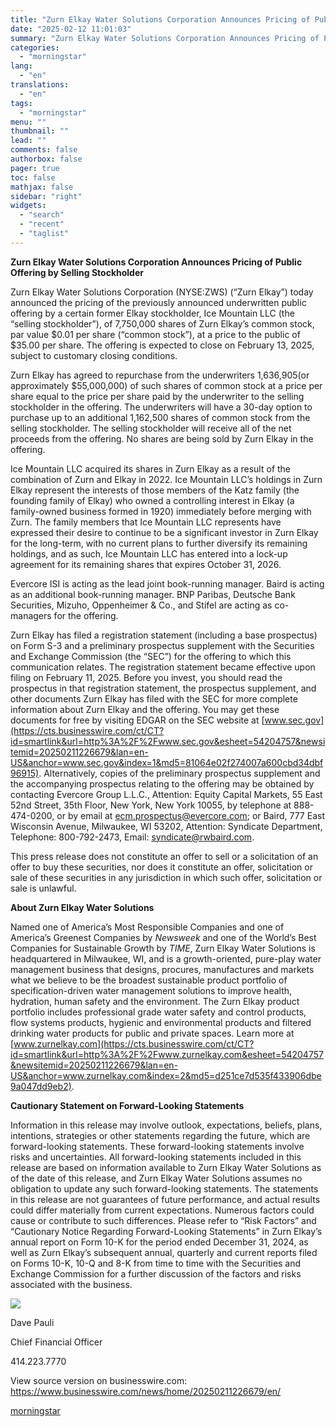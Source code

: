 ```yaml
---
title: "Zurn Elkay Water Solutions Corporation Announces Pricing of Public Offering by Selling Stockholder"
date: "2025-02-12 11:01:03"
summary: "Zurn Elkay Water Solutions Corporation Announces Pricing of Public Offering by Selling Stockholder Zurn Elkay Water Solutions Corporation (NYSE:ZWS) (“Zurn Elkay”) today announced the pricing of the previously announced underwritten public offering by a certain former Elkay stockholder, Ice Mountain LLC (the “selling stockholder”), of 7,750,000 shares of Zurn Elkay’s..."
categories:
  - "morningstar"
lang:
  - "en"
translations:
  - "en"
tags:
  - "morningstar"
menu: ""
thumbnail: ""
lead: ""
comments: false
authorbox: false
pager: true
toc: false
mathjax: false
sidebar: "right"
widgets:
  - "search"
  - "recent"
  - "taglist"
---
```


**Zurn Elkay Water Solutions Corporation Announces Pricing of Public Offering by Selling Stockholder**

Zurn Elkay Water Solutions Corporation (NYSE:ZWS) (“Zurn Elkay”) today announced the pricing of the previously announced underwritten public offering by a certain former Elkay stockholder, Ice Mountain LLC (the “selling stockholder”), of 7,750,000 shares of Zurn Elkay’s common stock, par value $0.01 per share (“common stock”), at a price to the public of $35.00 per share. The offering is expected to close on February 13, 2025, subject to customary closing conditions.

Zurn Elkay has agreed to repurchase from the underwriters 1,636,905(or approximately $55,000,000) of such shares of common stock at a price per share equal to the price per share paid by the underwriter to the selling stockholder in the offering. The underwriters will have a 30-day option to purchase up to an additional 1,162,500 shares of common stock from the selling stockholder. The selling stockholder will receive all of the net proceeds from the offering. No shares are being sold by Zurn Elkay in the offering.

Ice Mountain LLC acquired its shares in Zurn Elkay as a result of the combination of Zurn and Elkay in 2022. Ice Mountain LLC’s holdings in Zurn Elkay represent the interests of those members of the Katz family (the founding family of Elkay) who owned a controlling interest in Elkay (a family-owned business formed in 1920) immediately before merging with Zurn. The family members that Ice Mountain LLC represents have expressed their desire to continue to be a significant investor in Zurn Elkay for the long-term, with no current plans to further diversify its remaining holdings, and as such, Ice Mountain LLC has entered into a lock-up agreement for its remaining shares that expires October 31, 2026.

Evercore ISI is acting as the lead joint book-running manager. Baird is acting as an additional book-running manager. BNP Paribas, Deutsche Bank Securities, Mizuho, Oppenheimer & Co., and Stifel are acting as co-managers for the offering.

Zurn Elkay has filed a registration statement (including a base prospectus) on Form S-3 and a preliminary prospectus supplement with the Securities and Exchange Commission (the “SEC”) for the offering to which this communication relates. The registration statement became effective upon filing on February 11, 2025. Before you invest, you should read the prospectus in that registration statement, the prospectus supplement, and other documents Zurn Elkay has filed with the SEC for more complete information about Zurn Elkay and the offering. You may get these documents for free by visiting EDGAR on the SEC website at [www.sec.gov](https://cts.businesswire.com/ct/CT?id=smartlink&url=http%3A%2F%2Fwww.sec.gov&esheet=54204757&newsitemid=20250211226679&lan=en-US&anchor=www.sec.gov&index=1&md5=81064e02f274007a600cbd34dbf96915). Alternatively, copies of the preliminary prospectus supplement and the accompanying prospectus relating to the offering may be obtained by contacting Evercore Group L.L.C., Attention: Equity Capital Markets, 55 East 52nd Street, 35th Floor, New York, New York 10055, by telephone at 888-474-0200, or by email at [ecm.prospectus@evercore.com](mailto:ecm.prospectus@evercore.com); or Baird, 777 East Wisconsin Avenue, Milwaukee, WI 53202, Attention: Syndicate Department, Telephone: 800-792-2473, Email: [syndicate@rwbaird.com](mailto:syndicate@rwbaird.com).

This press release does not constitute an offer to sell or a solicitation of an offer to buy these securities, nor does it constitute an offer, solicitation or sale of these securities in any jurisdiction in which such offer, solicitation or sale is unlawful.

**About Zurn Elkay Water Solutions**

Named one of America’s Most Responsible Companies and one of America’s Greenest Companies by *Newsweek* and one of the World’s Best Companies for Sustainable Growth by *TIME*, Zurn Elkay Water Solutions is headquartered in Milwaukee, WI, and is a growth-oriented, pure-play water management business that designs, procures, manufactures and markets what we believe to be the broadest sustainable product portfolio of specification-driven water management solutions to improve health, hydration, human safety and the environment. The Zurn Elkay product portfolio includes professional grade water safety and control products, flow systems products, hygienic and environmental products and filtered drinking water products for public and private spaces. Learn more at [www.zurnelkay.com](https://cts.businesswire.com/ct/CT?id=smartlink&url=http%3A%2F%2Fwww.zurnelkay.com&esheet=54204757&newsitemid=20250211226679&lan=en-US&anchor=www.zurnelkay.com&index=2&md5=d251ce7d535f433906dbe9a047dd9eb2).

**Cautionary Statement on Forward-Looking Statements**

Information in this release may involve outlook, expectations, beliefs, plans, intentions, strategies or other statements regarding the future, which are forward-looking statements. These forward-looking statements involve risks and uncertainties. All forward-looking statements included in this release are based on information available to Zurn Elkay Water Solutions as of the date of this release, and Zurn Elkay Water Solutions assumes no obligation to update any such forward-looking statements. The statements in this release are not guarantees of future performance, and actual results could differ materially from current expectations. Numerous factors could cause or contribute to such differences. Please refer to “Risk Factors” and “Cautionary Notice Regarding Forward-Looking Statements” in Zurn Elkay’s annual report on Form 10-K for the period ended December 31, 2024, as well as Zurn Elkay’s subsequent annual, quarterly and current reports filed on Forms 10-K, 10-Q and 8-K from time to time with the Securities and Exchange Commission for a further discussion of the factors and risks associated with the business.

 ![](https://cts.businesswire.com/ct/CT?id=bwnews&sty=20250211226679r1&sid=mstr3&distro=nx&lang=en)

Dave Pauli
  
Chief Financial Officer
  
414.223.7770

View source version on businesswire.com: <https://www.businesswire.com/news/home/20250211226679/en/>

[morningstar](https://www.morningstar.com/news/business-wire/20250211226679/zurn-elkay-water-solutions-corporation-announces-pricing-of-public-offering-by-selling-stockholder)
